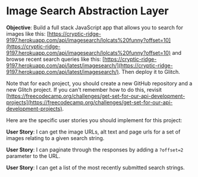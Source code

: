 Image Search Abstraction Layer
=========================

**Objective**: Build a full stack JavaScript app that allows you to search for images like this: [https://cryptic-ridge-9197.herokuapp.com/api/imagesearch/lolcats%20funny?offset=10](https://cryptic-ridge-9197.herokuapp.com/api/imagesearch/lolcats%20funny?offset=10) and browse recent search queries like this: [https://cryptic-ridge-9197.herokuapp.com/api/latest/imagesearch/](https://cryptic-ridge-9197.herokuapp.com/api/latest/imagesearch/). Then deploy it to Glitch.

Note that for each project, you should create a new GitHub repository and a new Glitch project. If you can't remember how to do this, revisit [https://freecodecamp.org/challenges/get-set-for-our-api-development-projects](https://freecodecamp.org/challenges/get-set-for-our-api-development-projects).

Here are the specific user stories you should implement for this project:

**User Story**: I can get the image URLs, alt text and page urls for a set of images relating to a given search string.

**User Story**: I can paginate through the responses by adding a `?offset=2` parameter to the URL.

**User Story**: I can get a list of the most recently submitted search strings.
